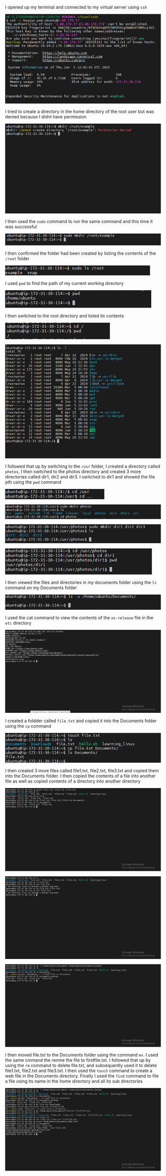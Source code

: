 I opened up my terminal and connected to my virtual server using `ssh`

![](./img/1.ssh.png)

I tried to create a directory in the home directory of the root user but was denied because I didnt have permission

![](./img/2.mkir-failed-permission.png)

I then used the `sudo` command to run the same command and this time it was successful

![](./img/3.mkir-success.png)

I then confirmed the folder had been created by listing the contents of the `/root` folder

![](./img/4.folder-confmatn.png)

I used `pwd` to find the path of my current working directory

![](./img/5.pwd.png)

I then switched to the root directory and listed its contents

![](./img/6.root-directory.png)

![](./img/7.ls-root-directory.png)

I followed that up by switching to the `/usr` folder, I created a directory called `photos`, I then switched to the photos directory and created 3 more directories called dir1, dir2 and dir3.
I switched to dir1 and showed the file pth using the `pwd` command

![](./img/8.cd-usr.png)

![](./img/9.photos-directory.png)

![](./img/10.dir-in-photos.png)

![](./img/11.file-path-dir1.png)

I then viewed the files and directories in my documents folder using the `ls` command on my Documents folder

![](./img/12.ls-documents.png)

I used the cat command to view the contents of the `os-release` file in the `etc` directory

![](./img/13.os-release-file.png)

I created a foldder called `file.txt` and copied it into the Documents folder using the `cp` command

![](./img/14.cp-file-to-folder.png)

I then created 3 more files called file1.txt, file2.txt, file3.txt and copied them into the Documents folder. I then copied the contents of a file into another file as well as copied contents of a directory into another directory

![](./img/15.cp-multiple-files-to-folder.png)

![](./img/16.cp-content-of-file-to-another.png)

![](./img/17.cp-content-of-dir-to-another.png)

I then moved file.txt to the Documents folder using the command `mv`. I used the same cmmand the renme the file to firstfile.txt. I followed that up by using the `rm` command to delete file.txt, and subsequently used it to delete file1.txt, file2.txt and file3.txt. I then used the `touch` command to create a web file in the Documents directory. 
Finally I used the `find` command to file a file using its name in the home directory and all its sub directories

![](./img/18.rem-commands.png)